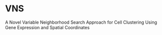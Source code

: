 # VNS
A Novel Variable Neighborhood Search Approach for Cell Clustering Using Gene Expression and Spatial Coordinates
